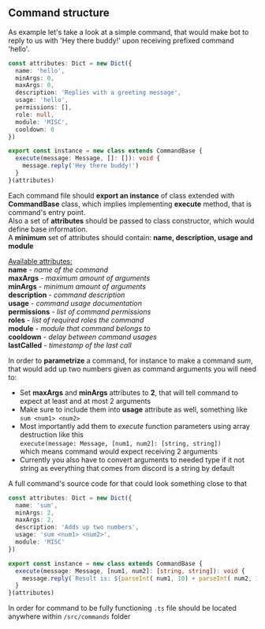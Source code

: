 ## Command structure
As example let's take a look at a simple command, that would make bot to reply to us with 'Hey there buddy!'
upon receiving prefixed command 'hello'.
```typescript
const attributes: Dict = new Dict({
  name: 'hello',
  minArgs: 0,
  maxArgs: 0,
  description: 'Replies with a greeting message',
  usage: 'hello',
  permissions: [],
  role: null,
  module: 'MISC',
  cooldown: 0
})

export const instance = new class extends CommandBase {
  execute(message: Message, []: []): void {
    message.reply('Hey there buddy!')
  }
}(attributes)
```
Each command file should **export an instance** of class extended with **CommandBase** class,
which implies implementing **execute** method, that is command's entry point.  
Also a set of **attributes** should be passed to class constructor, which would define base information.  
A **minimum** set of attributes should contain: **name, description, usage and module**

<ins>Available attributes:</ins>  
**name** - *name of the command*  
**maxArgs** - *maximum amount of arguments*  
**minArgs** - *minimum amount of arguments*  
**description** - *command description*  
**usage** - *command usage documentation*  
**permissions** - *list of command permissions*  
**roles** - *list of required roles the command*  
**module** - *module that command belongs to*  
**cooldown** - *delay between command usages*  
**lastCalled** - *timestamp of the last call*  


In order to **parametrize** a command, for instance to make a command *sum*, that would add up
two numbers given as command arguments you will need to:
- Set **maxArgs** and **minArgs** attributes to **2**, that will tell command to expect
  at least and at most 2 arguments
- Make sure to include them into **usage** attribute as well, something like `sum <num1> <num2>`
- Most importantly add them to *execute* function parameters using array destruction like this  
  `execute(message: Message, [num1, num2]: [string, string])`  
  which means command would expect receiving 2 arguments
- Currently you also have to convert arguments to needed type if it not string as everything
  that comes from discord is a string by default
  
A full command's source code for that could look something close to that
```typescript
const attributes: Dict = new Dict({
  name: 'sum',
  minArgs: 2,
  maxArgs: 2,
  description: 'Adds up two numbers',
  usage: 'sum <num1> <num2>',
  module: 'MISC'
})

export const instance = new class extends CommandBase {
  execute(message: Message, [num1, num2]: [string, string]): void {
    message.reply(`Result is: ${parseInt( num1, 10) + parseInt( num2, 10)}`)
  }
}(attributes)
```

In order for command to be fully functioning `.ts` file should be located anywhere within
`/src/commands` folder
